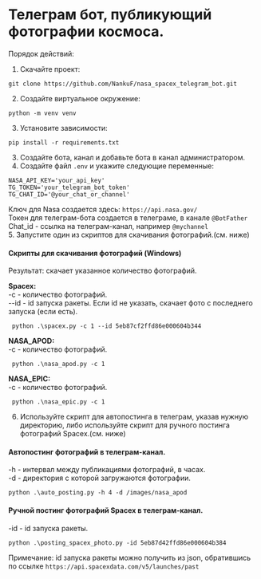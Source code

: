 # Телеграм бот, публикующий фотографии космоса.

Порядок действий:

1. Скачайте проект:<br>
```commandline
git clone https://github.com/NankuF/nasa_spacex_telegram_bot.git
```
2. Создайте виртуальное окружение:<br> 
```commandline
python -m venv venv
```
3. Установите зависимости:<br> 
```commandline
pip install -r requirements.txt
```
3. Создайте бота, канал и добавьте бота в канал администратором.<br>
4. Создайте файл `.env` и укажите следующие переменные:<br>
```commandline
NASA_API_KEY='your_api_key'
TG_TOKEN='your_telegram_bot_token'
TG_CHAT_ID='@your_chat_or_channel'
```
   Ключ для Nasa создается здесь: ``https://api.nasa.gov/`` <br>
   Токен для телеграм-бота создается в телеграме, в канале ``@BotFather``<br>
   Chat_id - ссылка на телеграм-канал, например ``@mychannel``<br>
5. Запустите один из скриптов для скачивания фотографий.(см. ниже)<br>
#### Скрипты для скачивания фотографий (Windows)

Результат: скачает указанное количество фотографий.<br>

<b>Spacex:</b><br>
-с - количество фотографий.<br>
--id - id запуска ракеты. Если id не указать, скачает фото с последнего запуска (если есть).<br>

```commandline
 python .\spacex.py -c 1 --id 5eb87cf2ffd86e000604b344
```

<b>NASA_APOD:</b><br>
-с - количество фотографий.<br>

```commandline
 python .\nasa_apod.py -c 1 
```

<b>NASA_EPIC:</b><br>
-с - количество фотографий.<br>

```commandline
 python .\nasa_epic.py -c 1 
```
6. Используйте скрипт для автопостинга в телеграм, указав нужную директорию, либо используйте скрипт для ручного
   постинга фотографий Spacex.(см. ниже)<br>
#### Автопостинг фотографий в телеграм-канал.

-h - интервал между публикациями фотографий, в часах.<br>
-d - директория с которой загружаются фотографии.<br>

```commandline
python .\auto_posting.py -h 4 -d /images/nasa_apod 
```

#### Ручной постинг фотографий Spacex в телеграм-канал.

-id - id запуска ракеты.<br>

```commandline
python .\posting_spacex_photo.py -id 5eb87d42ffd86e000604b384 
```

Примечание: id запуска ракеты можно получить из json, обратившись по ссылке
`https://api.spacexdata.com/v5/launches/past`